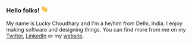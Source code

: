 ### Hello folks! <img src="https://raw.githubusercontent.com/alvarlagerlof/alvarlagerlof/main/wave.gif" width="20px">

My name is Lucky Choudhary and I'm a he/him from Delhi, India. I enjoy making software and designing things. You can find more from me on my [Twitter](https://twitter.com/luckych8080), [LinkedIn](https://www.linkedin.com/in/luckych8080/) or my [website](https://luckych8080.netlify.app).

